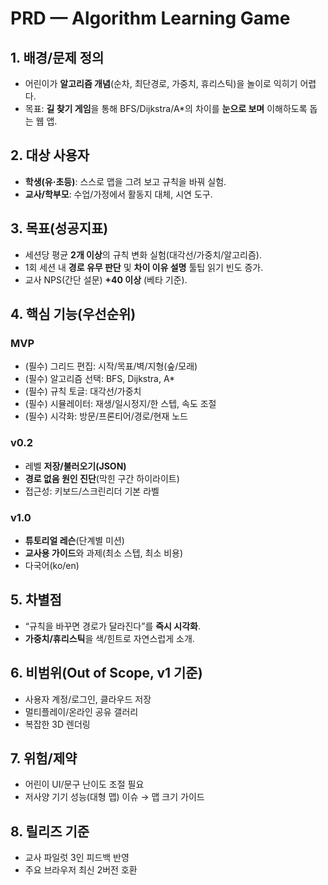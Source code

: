 # PRD — Algorithm Learning Game

## 1. 배경/문제 정의
- 어린이가 **알고리즘 개념**(순차, 최단경로, 가중치, 휴리스틱)을 놀이로 익히기 어렵다.
- 목표: **길 찾기 게임**을 통해 BFS/Dijkstra/A*의 차이를 **눈으로 보며** 이해하도록 돕는 웹 앱.

## 2. 대상 사용자
- **학생(유·초등)**: 스스로 맵을 그려 보고 규칙을 바꿔 실험.
- **교사/학부모**: 수업/가정에서 활동지 대체, 시연 도구.

## 3. 목표(성공지표)
- 세션당 평균 **2개 이상**의 규칙 변화 실험(대각선/가중치/알고리즘).
- 1회 세션 내 **경로 유무 판단** 및 **차이 이유 설명** 툴팁 읽기 빈도 증가.
- 교사 NPS(간단 설문) **+40 이상** (베타 기준).

## 4. 핵심 기능(우선순위)
### MVP
- (필수) 그리드 편집: 시작/목표/벽/지형(숲/모래)
- (필수) 알고리즘 선택: BFS, Dijkstra, A*
- (필수) 규칙 토글: 대각선/가중치
- (필수) 시뮬레이터: 재생/일시정지/한 스텝, 속도 조절
- (필수) 시각화: 방문/프론티어/경로/현재 노드

### v0.2
- 레벨 **저장/불러오기(JSON)**
- **경로 없음 원인 진단**(막힌 구간 하이라이트)
- 접근성: 키보드/스크린리더 기본 라벨

### v1.0
- **튜토리얼 레슨**(단계별 미션)
- **교사용 가이드**와 과제(최소 스텝, 최소 비용)
- 다국어(ko/en)

## 5. 차별점
- “규칙을 바꾸면 경로가 달라진다”를 **즉시 시각화**.
- **가중치/휴리스틱**을 색/힌트로 자연스럽게 소개.

## 6. 비범위(Out of Scope, v1 기준)
- 사용자 계정/로그인, 클라우드 저장
- 멀티플레이/온라인 공유 갤러리
- 복잡한 3D 렌더링

## 7. 위험/제약
- 어린이 UI/문구 난이도 조절 필요
- 저사양 기기 성능(대형 맵) 이슈 → 맵 크기 가이드

## 8. 릴리즈 기준
- 교사 파일럿 3인 피드백 반영
- 주요 브라우저 최신 2버전 호환
